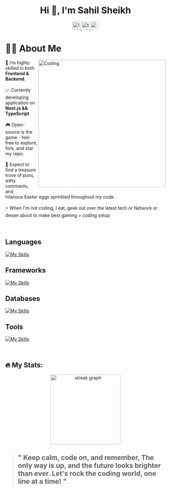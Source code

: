 <div align="center">
  
# Hi 👋, I'm Sahil Sheikh

</div>

<div align="center">
  <a href="https://www.linkedin.com/in/sahilsheikh-dev/" target="_blank">
    <img src="https://img.shields.io/static/v1?message=LinkedIn&logo=linkedin&label=Drop your ideas&color=0077B5&logoColor=white&labelColor=&style=for-the-badge" height="25" alt="linkedin logo"  />
  </a>
  <a href="https://twitter.com/sahilsheikh_dev" target="_blank">
    <img src="https://img.shields.io/static/v1?message=Twitter&logo=twitter&label=Drop%20a%20Hi!&color=1DA1F2&logoColor=white&labelColor=&style=for-the-badge" height="25" alt="twitter logo"  />
  </a>
  
  <a href="mailto:sahilsheikh.dev@gmail.com" target="_blank">
    <img src="https://img.shields.io/static/v1?message=Gmail&logo=gmail&label=If you love the traditional way&color=D14836&logoColor=white&labelColor=&style=for-the-badge" height="25" alt="gmail logo"  />
  </a>
</div>

###
# 👨‍💻 About Me

<img align="right" margin-left="20px" alt="Coding" width="400" src="https://cdn.dribbble.com/users/1162077/screenshots/3848914/programmer.gif" />

🔭 I’m highly skilled in both **Frontend & Backend**.<br><br>
📈 Currently developing application on **Next.js && TypeScript**<br><br>
🎮 Open-source is the game - feel free to explore, fork, and star my repo.<br><br>
🤣 Expect to find a treasure trove of puns, witty comments, and<br> hilarious Easter eggs sprinkled throughout my code.<br><br>
⚡ When I'm not coding, I eat, geek out over the latest tech or Network or dream about to make best gaming + coding setup
<br><br><br>

<h2>Languages</h2>

[![My Skills](https://skillicons.dev/icons?i=ts,js,bash,java)](https://skillicons.dev)

<h2>Frameworks</h2>
  
[![My Skills](https://skillicons.dev/icons?i=nodejs,express,fastapi,react,nextjs,tailwindcss,materialui,spring)](https://skillicons.dev)

<h2>Databases</h2>
  
[![My Skills](https://skillicons.dev/icons?i=mysql,postgres,mongo)](https://skillicons.dev)

<h2>Tools</h2>
 
[![My Skills](https://skillicons.dev/icons?i=git,docker,kafka,linux,ansible,jenkins)](https://skillicons.dev)

<br>

## 🔥 My Stats:

<div align="center">
  <img src="https://streak-stats.demolab.com?user=sahilsheikh-dev&locale=en&mode=daily&theme=dark&hide_border=false&border_radius=5&order=3" height="220" alt="streak graph"  />
</div>

> ## " Keep calm, code on, and remember, The only way is up, and the future looks brighter than ever. Let's rock the coding world, one line at a time! "

###
